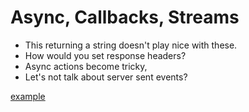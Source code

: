 # Async, Callbacks, Streams #

- This returning a string doesn't play nice with these.
- How would you set response headers? 
- Async actions become tricky,
- Let's not talk about server sent events?

[example](bad_example.md)
